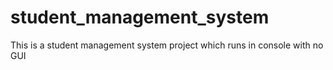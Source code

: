 # student_management_system
This is a student management system project which runs in console with no GUI 
